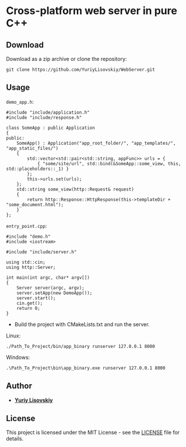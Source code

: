 # Cross-platform web server in pure C++

## Download
Download as a zip archive or clone the repository:
```
git clone https://github.com/YuriyLisovskiy/WebServer.git
```
## Usage
`demo_app.h`:
```
#include "include/application.h"
#include "include/response.h"

class SomeApp : public Application
{
public:
	SomeApp() : Application("app_root_folder/", "app_templates/", "app_static_files/")
	{
		std::vector<std::pair<std::string, appFunc>> urls = {
			{ "some/site/url", std::bind(&SomeApp::some_view, this, std::placeholders::_1) }
		};
		this->urls.set(urls);
	};
	std::string some_view(http::Request& request)
	{
		return http::Response::HttpResponse(this->templateDir + "some_document.html");
	}
};
```

`entry_point.cpp`:
```
#include "demo.h"
#include <iostream>

#include "include/server.h"

using std::cin;
using http::Server;

int main(int argc, char* argv[])
{
    Server server(argc, argv);
    server.setApp(new DemoApp());
    server.start();
    cin.get();
    return 0;
}
```
* Build the project with CMakeLists.txt and run the server.

Linux:
```
./Path_To_Project/bin/app_binary runserver 127.0.0.1 8000
```
Windows:
```
.\Path_To_Project\bin\app_binary.exe runserver 127.0.0.1 8000
```

## Author

* **[Yuriy Lisovskiy](https://github.com/YuriyLisovskiy)**

## License

This project is licensed under the MIT License - see the [LICENSE](LICENSE) file for details.
